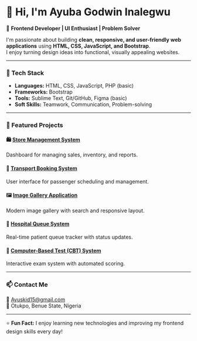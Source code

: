 # 👋 Hi, I'm Ayuba Godwin Inalegwu

🎯 **Frontend Developer | UI Enthusiast | Problem Solver**

I'm passionate about building **clean, responsive, and user-friendly web applications** using **HTML, CSS, JavaScript, and Bootstrap**.  
I enjoy turning design ideas into functional, visually appealing websites.

---

### 🧰 Tech Stack
- **Languages:** HTML, CSS, JavaScript, PHP (basic)
- **Frameworks:** Bootstrap
- **Tools:** Sublime Text, Git/GitHub, Figma (basic)
- **Soft Skills:** Teamwork, Communication, Problem-solving

---

### 🚀 Featured Projects
#### 🛍️ [Store Management System](#)
Dashboard for managing sales, inventory, and reports.

#### 🚌 [Transport Booking System](#)
User interface for passenger scheduling and management.

#### 🖼️ [Image Gallery Application](#)
Modern image gallery with search and responsive layout.

#### 🏥 [Hospital Queue System](#)
Real-time patient queue tracker with status updates.

#### 🧮 [Computer-Based Test (CBT) System](#)
Interactive exam system with automated scoring.

---

### 📫 Contact Me
📧 [Ayuskid15@gmail.com](mailto:Ayuskid15@gmail.com)  
📍 Otukpo, Benue State, Nigeria  

---

⭐ **Fun Fact:** I enjoy learning new technologies and improving my frontend design skills every day!
